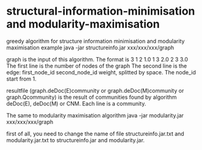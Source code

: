 # structural-information-minimisation and modularity-maximisation
greedy algorithm for structure information minimisation and modularity maximisation
example
java -jar structureinfo.jar xxx/xxx/xxx/graph

graph is the input of this algorithm. The format is
3
1 2 1.0
1 3 2.0
2 3 3.0
The first line is the number of nodes of the graph
The second line is the edge: first_node_id second_node_id weight, splitted by space. The node_id start from 1.

resultfile (graph.deDoc(E)community or graph.deDoc(M)community or graph.Qcommunity) is the result of communities found by algorithm deDoc(E), deDoc(M) or CNM. Each line is a community.

The same to modularity maximisation algorithm
java -jar modularity.jar xxx/xxx/xxx/graph

first of all, you need to change the name of file structureinfo.jar.txt and modularity.jar.txt to structureinfo.jar and modularity.jar.
